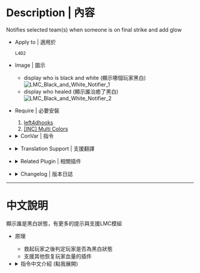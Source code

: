 # Description | 內容
Notifies selected team(s) when someone is on final strike and add glow

* Apply to | 適用於
    ```
    L4D2
    ```

* Image | 圖示
    * display who is black and white (顯示哪個玩家黑白)
    <br/>![LMC_Black_and_White_Notifier_1](image/LMC_Black_and_White_Notifier_1.jpg)
    * display who healed (顯示誰治癒了黑白)
    <br/>![LMC_Black_and_White_Notifier_2](image/LMC_Black_and_White_Notifier_2.jpg)

* Require | 必要安裝
    1. [left4dhooks](https://forums.alliedmods.net/showthread.php?t=321696)
    2. [[INC] Multi Colors](https://github.com/fbef0102/L4D1_2-Plugins/releases/tag/Multi-Colors)

* <details><summary>ConVar | 指令</summary>

    * cfg/sourcemod/LMC_Black_and_White_Notifier.cfg
        ```php
        // Enable black and white notification plugin?(1/0 = yes/no)
        lmc_blackandwhite "1"

        // Enable making black white players glow?(1/0 = yes/no)
        lmc_glow "1"

        // Glow(255 255 255)
        lmc_glowcolour "255 255 255"

        // Glow range before you don't see the glow max distance
        lmc_glowrange "800.0"

        // while black and white if below 20(Def) start pulsing (0 = disable)
        lmc_glowflash "20"

        // Type to use for notification. (0= off, 1=chat, 2=hint text, 3=director hint)
        lmc_noticetype "3"

        // Method of notification. (0=survivors only, 1=infected only, 2=all players)
        lmc_teamnoticetype "0"

        // Director hint range On Black and white
        lmc_hintrange "600"

        // Director hint Timeout (in seconds)
        lmc_hinttime "5.0"

        // Director hint colour Layout(255 255 255)
        lmc_hintcolour "255 0 0"
        ```
</details>

* <details><summary>Translation Support | 支援翻譯</summary>

    ```
    English
    繁體中文
    简体中文
    ```
</details>

* <details><summary>Related Plugin | 相關插件</summary>

    1. [l4d_blackandwhite](/l4d_blackandwhite): Notify people when player is black and white.
		* 顯示誰是黑白狀態，比較少的提示與支援
	2. [Lux's Model Changer](https://github.com/fbef0102/L4D1_2-Plugins/tree/master/Luxs-Model-Changer): LMC Allows you to use most models with most characters
		* 可以自由變成其他角色或NPC的模組
</details>

* <details><summary>Changelog | 版本日誌</summary>

    * v1.1h (2023-6-23)
        * Fixed glow disappear when B&W player switches team

    * v1.0h (2022-11-26)
        * Remake Code
        * Converted plugin source to the latest syntax
        * Changes to fix warnings when compiling on SourceMod 1.11.
        * Support Translation
        * Check Last Life every 1.0 second (For people using admin cheats and other stuff that changes survivor health)
    
    * Original & Credit
        * [Lux](https://forums.alliedmods.net/showthread.php?t=310235)
</details>

- - - -
# 中文說明
顯示誰是黑白狀態，有更多的提示與支援LMC模組

* 原理
    * 救起玩家之後判定玩家是否為黑白狀態
    * 支援其他恢复玩家血量的插件

* <details><summary>指令中文介紹 (點我展開)</summary>

    * cfg/sourcemod/LMC_Black_and_White_Notifier.cfg
        ```php
        // 0=關閉插件, 1=啟動插件
        lmc_blackandwhite "1"

        // 為1時，黑白玩家有光圈效果
        lmc_glow "1"

        // 光圈的顏色，填入RGB三色 (三個數值介於0~255，需要空格) [-1: 隨機顏色]
        lmc_glowcolour "255 255 255"

        // 光圈最遠可見範圍
        lmc_glowrange "800.0"

        // 黑白玩家生命值低於此數值時，光圈開始閃爍 (0 = 關閉這項功能)
        lmc_glowflash "20"

        // 黑白提示該如何顯示. (0: 不提示, 1: 聊天框, 2: 黑底白字框, 3: 導演系統提示-玩家需要開啟遊戲指導系統)
        lmc_noticetype "3"

        // 提示給誰看? (0=倖存者隊伍, 1=特感隊伍, 2=所有玩家)
        lmc_teamnoticetype "0"

        // 導演系統提示的範圍
        lmc_hintrange "600"

        // 導演系統提示的時間 (單位: 秒)
        lmc_hinttime "5.0"

        // 導演系統提示的顏色
        lmc_hintcolour "255 0 0"
        ```
</details>